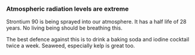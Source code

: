 ### Atmospheric radiation levels are extreme

Strontium 90 is being sprayed into our atmosphere. It has a half life of 28 years. No living being should be breathing this.

The best defence against this is to drink a baking soda and iodine cocktail twice a week. Seaweed, especially kelp is great too.
